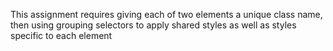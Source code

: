 This assignment requires giving each of two elements a unique class name, then using grouping selectors to apply shared styles as well as styles specific to each element